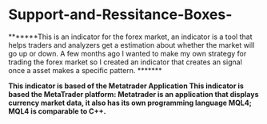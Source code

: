 # Support-and-Ressitance-Boxes-
*******This is an indicator for the forex market, an indicator is a tool that helps traders and analyzers get a estimation about whether the market will go up or down. A few months ago I wanted to make my own strategy for trading the forex market so I created an indicator that  creates an signal once a asset makes a specific pattern. *******

**This indicator is based of the Metatrader Application  This indicator is based the MetaTrader platform:  Metatrader is an application that displays currency market data, it also has its own programming language MQL4; MQL4 is comparable to C++.**  


